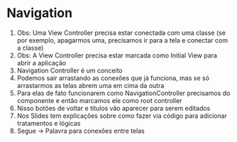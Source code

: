 # Navigation
1. Obs: Uma View Controller precisa estar conectada com uma classe (se por exemplo, apagarmos uma, precisamos ir para a tela e conectar com a classe)
2. Obs: A View Controller precisa estar marcada como Initial View para abrir a aplicação
3. Navigation Controller é um conceito
4. Podemos sair arrastando as conexões que já funciona, mas se só arrastarmos as telas abrem uma em cima da outra
5. Para elas de fato funcionarem como NavigationController precisamos do componente e então marcamos ele como root controller
6. Nisso botões de voltar e títulos vão aparecer para serem editados
7. Nos Slides tem explicações sobre como fazer via código para adicionar tratamentos e lógicas
8. Segue -> Palavra para conexões entre telas